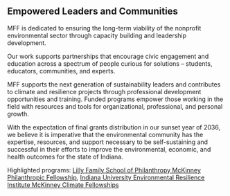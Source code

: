 ## Empowered Leaders and Communities

MFF is dedicated to ensuring the long-term viability of the nonprofit environmental sector through capacity building and leadership development.

Our work supports partnerships that encourage civic engagement and education across a spectrum of people curious for solutions – students, educators, communities, and experts.

MFF supports the next generation of sustainability leaders and contributes to climate and resilience projects through professional development opportunities and training. Funded programs empower those working in the field with resources and tools for organizational, professional, and personal growth.

With the expectation of final grants distribution in our sunset year of 2036, we believe it is imperative that the environmental community has the expertise, resources, and support necessary to be self-sustaining and successful in their efforts to improve the environmental, economic, and health outcomes for the state of Indiana.

Highlighted programs: <a class="link" target=”_blank” href="https://philanthropy.indianapolis.iu.edu/admissions/financial-aid-scholarships/ma/mckinney.html">Lilly Family School of Philanthropy McKinney Philanthropic Fellowship</a>, <a class="link" target=”_blank” href="https://eri.iu.edu/climate-project/climate-fellows/index.html">Indiana University Environmental Resilience Institute McKinney Climate Fellowships</a>